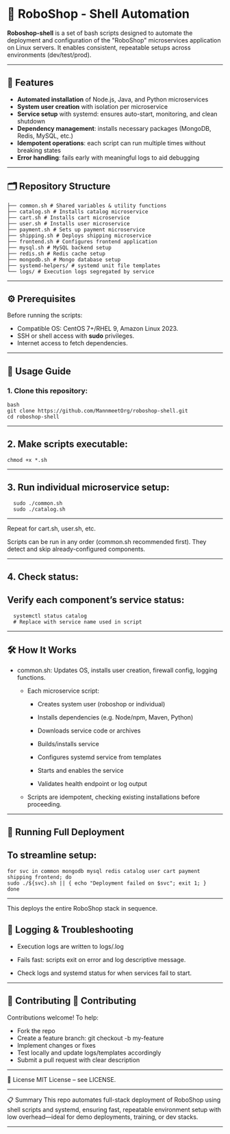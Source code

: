 # 🛒 RoboShop - Shell Automation

**Roboshop-shell** is a set of bash scripts designed to automate the deployment and configuration of the "RoboShop" microservices application on Linux servers. It enables consistent, repeatable setups across environments (dev/test/prod).

---

## 🚀 Features

- **Automated installation** of Node.js, Java, and Python microservices
- **System user creation** with isolation per microservice
- **Service setup** with systemd: ensures auto-start, monitoring, and clean shutdown
- **Dependency management**: installs necessary packages (MongoDB, Redis, MySQL, etc.)
- **Idempotent operations**: each script can run multiple times without breaking states
- **Error handling**: fails early with meaningful logs to aid debugging

---

## 🗂️ Repository Structure

```
├── common.sh # Shared variables & utility functions
├── catalog.sh # Installs catalog microservice
├── cart.sh # Installs cart microservice
├── user.sh # Installs user microservice
├── payment.sh # Sets up payment microservice
├── shipping.sh # Deploys shipping microservice
├── frontend.sh # Configures frontend application
├── mysql.sh # MySQL backend setup
├── redis.sh # Redis cache setup
├── mongodb.sh # Mongo database setup
├── systemd-helpers/ # systemd unit file templates
└── logs/ # Execution logs segregated by service
```
---

## ⚙️ Prerequisites

Before running the scripts:

- Compatible OS: CentOS 7+/RHEL 9, Amazon Linux 2023.
- SSH or shell access with **sudo** privileges.
- Internet access to fetch dependencies.

---

## 🧩 Usage Guide

### 1. Clone this repository:
```
bash
git clone https://github.com/MannmeetOrg/roboshop-shell.git
cd roboshop-shell
```
---

## 2. Make scripts executable:
```
chmod +x *.sh
```
---
## 3. Run individual microservice setup:

```
  sudo ./common.sh
  sudo ./catalog.sh
```
---

Repeat for cart.sh, user.sh, etc.

Scripts can be run in any order (common.sh recommended first). They detect and skip already-configured components.

---

## 4. Check status:
Verify each component’s service status:
---
```
  systemctl status catalog
  # Replace with service name used in script
```
---

## 🛠️ How It Works

  * common.sh: Updates OS, installs user creation, firewall config, logging functions.
    * Each microservice script:

        - Creates system user (roboshop or individual)
    
        - Installs dependencies (e.g. Node/npm, Maven, Python)
    
        - Downloads service code or archives
    
        - Builds/installs service
    
        - Configures systemd service from templates
    
        - Starts and enables the service
    
        - Validates health endpoint or log output

    * Scripts are idempotent, checking existing installations before proceeding.

---

## 🧪 Running Full Deployment
To streamline setup:
---
``` 
for svc in common mongodb mysql redis catalog user cart payment shipping frontend; do
sudo ./${svc}.sh || { echo "Deployment failed on $svc"; exit 1; }
done
```
---
This deploys the entire RoboShop stack in sequence.


## 📄 Logging & Troubleshooting

- Execution logs are written to logs/<service>.log

- Fails fast: scripts exit on error and log descriptive message.

- Check logs and systemd status for when services fail to start.

---


## 🤝 Contributing 👥 Contributing
    
Contributions welcome! To help:
    
- Fork the repo
- Create a feature branch: git checkout -b my-feature
- Implement changes or fixes
- Test locally and update logs/templates accordingly
- Submit a pull request with clear description

---

📜 License
MIT License – see LICENSE.

---

📋 Summary
This repo automates full-stack deployment of RoboShop using shell scripts and systemd, ensuring fast, 
repeatable environment setup with low overhead—ideal for demo deployments, training, or dev stacks.

---